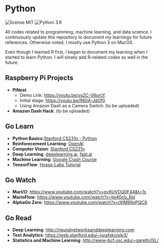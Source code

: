 # Python

![license MIT](https://img.shields.io/github/license/mashape/apistatus.svg)
![Python 3.6](https://img.shields.io/badge/python-3.6-blue.svg)

All codes related to programming, machine learning, and data science. I continuously update this repository to document my learnings for future references. Otherwise noted, I mostly use Python 3 on MacOS. 

Even though I learned R first, I began to document my learning when I started to learn Python. I will slowly add R-related codes as well in the future. 
 
## Raspberry Pi Projects 
- **PiNest**
  - Demo Link: https://youtu.be/vsZC-V8orcY.
  - Initial stage: https://youtu.be/lN0iA-JdOf0
  - Using Amazon Dash as a Camera Switch: (to be uploaded)
- **Amazon Dash Hack**: (to be uploaded)

## Go Learn  
- **Python Basics**:[Stanford CS231n - Python](http://cs231n.github.io/python-numpy-tutorial/)
- **Reinforecement Learning**: [OpenAI](https://gym.openai.com)
- **Computer Vision**: [Stanford CS231n](http://cs231n.stanford.edu)
- **Deep Learning**: [deeplearning.ai](https://deeplearning.ai), [fast.ai](https://fast.ai)
- **Machine Learning**: [Google Crash Course](https://developers.google.com/machine-learning/crash-course/ml-intro)
- **TensorFlow**: [Hvass-Labs Tutorial](https://github.com/Hvass-Labs/TensorFlow-Tutorials)

## Go Watch
- **MarI/O**: https://www.youtube.com/watch?v=qv6UVOQ0F44&t=1s
- **MarioFlow**: https://www.youtube.com/watch?v=Ipi40cb_RsI
- **AlphaGo Zero**: https://www.youtube.com/watch?v=tXlM99xPQC8

## Go Read
- **Deep Learning**: http://neuralnetworksanddeeplearning.com
- **Text Analytics**: https://web.stanford.edu/~jurafsky/slp3/
- **Statistics and Machine Learning**: http://www-bcf.usc.edu/~gareth/ISL/

